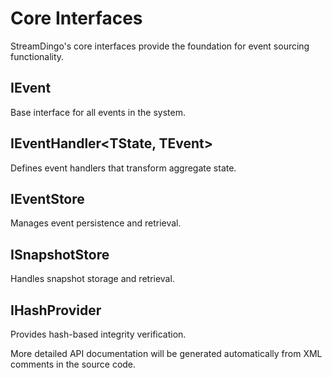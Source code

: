 # Core Interfaces

StreamDingo's core interfaces provide the foundation for event sourcing functionality.

## IEvent
Base interface for all events in the system.

## IEventHandler<TState, TEvent>
Defines event handlers that transform aggregate state.

## IEventStore
Manages event persistence and retrieval.

## ISnapshotStore  
Handles snapshot storage and retrieval.

## IHashProvider
Provides hash-based integrity verification.

More detailed API documentation will be generated automatically from XML comments in the source code.